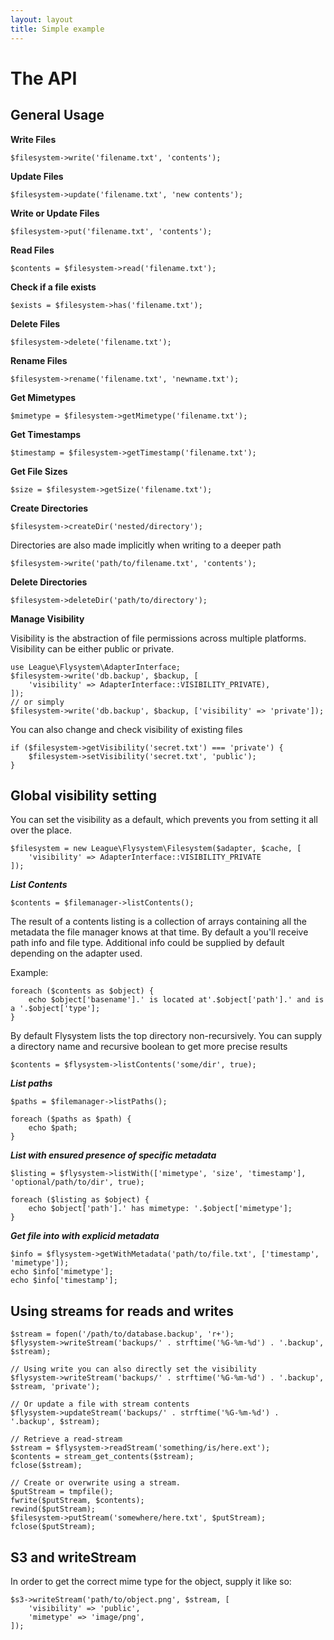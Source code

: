```yaml
---
layout: layout
title: Simple example
---
```


# The API

## General Usage

__Write Files__

~~~.language-php
$filesystem->write('filename.txt', 'contents');
~~~

__Update Files__

~~~.language-php
$filesystem->update('filename.txt', 'new contents');
~~~

__Write or Update Files__

~~~.language-php
$filesystem->put('filename.txt', 'contents');
~~~

__Read Files__

~~~.language-php
$contents = $filesystem->read('filename.txt');
~~~

__Check if a file exists__

~~~.language-php
$exists = $filesystem->has('filename.txt');
~~~

__Delete Files__

~~~.language-php
$filesystem->delete('filename.txt');
~~~

__Rename Files__

~~~.language-php
$filesystem->rename('filename.txt', 'newname.txt');
~~~

__Get Mimetypes__

~~~.language-php
$mimetype = $filesystem->getMimetype('filename.txt');
~~~

__Get Timestamps__

~~~.language-php
$timestamp = $filesystem->getTimestamp('filename.txt');
~~~

__Get File Sizes__

~~~.language-php
$size = $filesystem->getSize('filename.txt');
~~~

__Create Directories__

~~~.language-php
$filesystem->createDir('nested/directory');
~~~
Directories are also made implicitly when writing to a deeper path

~~~.language-php
$filesystem->write('path/to/filename.txt', 'contents');
~~~

__Delete Directories__

~~~.language-php
$filesystem->deleteDir('path/to/directory');
~~~

__Manage Visibility__

Visibility is the abstraction of file permissions across multiple platforms. Visibility can be either public or private.

~~~.language-php
use League\Flysystem\AdapterInterface;
$filesystem->write('db.backup', $backup, [
    'visibility' => AdapterInterface::VISIBILITY_PRIVATE),
]);
// or simply
$filesystem->write('db.backup', $backup, ['visibility' => 'private']);
~~~

You can also change and check visibility of existing files

~~~.language-php
if ($filesystem->getVisibility('secret.txt') === 'private') {
    $filesystem->setVisibility('secret.txt', 'public');
}
~~~

## Global visibility setting

You can set the visibility as a default, which prevents you from setting it all over the place.

~~~.language-php
$filesystem = new League\Flysystem\Filesystem($adapter, $cache, [
    'visibility' => AdapterInterface::VISIBILITY_PRIVATE
]);
~~~

___List Contents___

~~~.language-php
$contents = $filemanager->listContents();
~~~

The result of a contents listing is a collection of arrays containing all the metadata the file manager knows at that time. By default a you'll receive path info and file type. Additional info could be supplied by default depending on the adapter used.

Example:

~~~.language-php
foreach ($contents as $object) {
    echo $object['basename'].' is located at'.$object['path'].' and is a '.$object['type'];
}
~~~

By default Flysystem lists the top directory non-recursively. You can supply a directory name and recursive boolean to get more precise results

~~~.language-php
$contents = $flysystem->listContents('some/dir', true);
~~~

___List paths___

~~~.language-php
$paths = $filemanager->listPaths();

foreach ($paths as $path) {
    echo $path;
}
~~~

___List with ensured presence of specific metadata___

~~~.language-php
$listing = $flysystem->listWith(['mimetype', 'size', 'timestamp'], 'optional/path/to/dir', true);

foreach ($listing as $object) {
    echo $object['path'].' has mimetype: '.$object['mimetype'];
}
~~~

___Get file into with explicid metadata___

~~~.language-php
$info = $flysystem->getWithMetadata('path/to/file.txt', ['timestamp', 'mimetype']);
echo $info['mimetype'];
echo $info['timestamp'];
~~~

## Using streams for reads and writes

~~~.language-php
$stream = fopen('/path/to/database.backup', 'r+');
$flysystem->writeStream('backups/' . strftime('%G-%m-%d') . '.backup', $stream);

// Using write you can also directly set the visibility
$flysystem->writeStream('backups/' . strftime('%G-%m-%d') . '.backup', $stream, 'private');

// Or update a file with stream contents
$flysystem->updateStream('backups/' . strftime('%G-%m-%d') . '.backup', $stream);

// Retrieve a read-stream
$stream = $flysystem->readStream('something/is/here.ext');
$contents = stream_get_contents($stream);
fclose($stream);

// Create or overwrite using a stream.
$putStream = tmpfile();
fwrite($putStream, $contents);
rewind($putStream);
$filesystem->putStream('somewhere/here.txt', $putStream);
fclose($putStream);
~~~

## S3 and writeStream

In order to get the correct mime type for the object, supply it like so:

~~~.language-php
$s3->writeStream('path/to/object.png', $stream, [
    'visibility' => 'public',
    'mimetype' => 'image/png',
]);
~~~